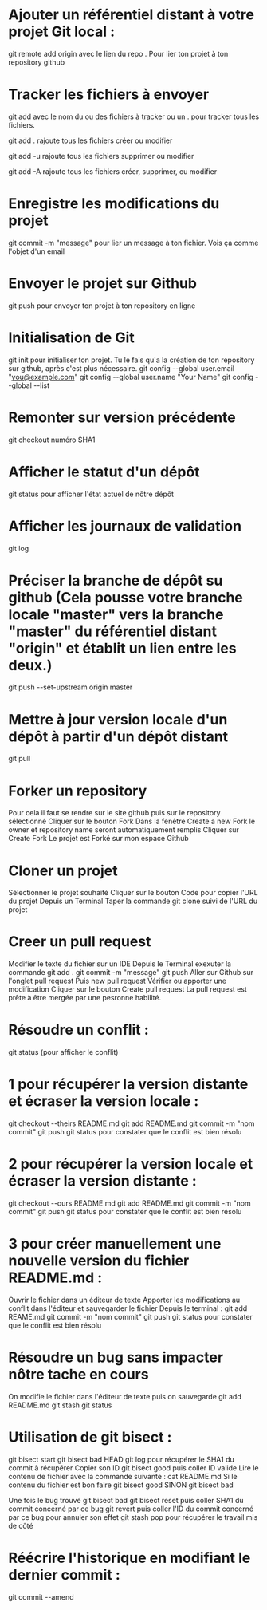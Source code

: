 
# Ajouter un référentiel distant à votre projet Git local :
git remote add origin avec le lien du repo . Pour lier ton projet à ton repository github

# Tracker les fichiers à envoyer

git add avec le nom du ou des fichiers à tracker ou un . pour tracker tous les fichiers.

git add .  rajoute tous les fichiers créer ou modifier

git add -u rajoute tous les fichiers supprimer ou modifier

git add -A rajoute tous les fichiers créer, supprimer, ou modifier

# Enregistre les modifications du projet
git commit -m "message" pour lier un message à ton fichier. Vois ça comme l'objet d'un email

# Envoyer le projet sur Github
git push pour envoyer ton projet à ton repository en ligne

# Initialisation de Git
git init pour initialiser ton projet. Tu le fais qu'a la création de ton repository sur github, après c'est plus nécessaire.
git config --global user.email "you@example.com"
git config --global user.name "Your Name"
git config --global --list

# Remonter sur version précédente
git checkout numéro SHA1

# Afficher le statut d'un dépôt
git status pour afficher l'état actuel de nôtre dépôt 

# Afficher les journaux de validation
git log

# Préciser la branche de dépôt su github (Cela pousse votre branche locale "master" vers la branche "master" du référentiel distant "origin" et établit un lien entre les deux.)
git push --set-upstream origin master

# Mettre à jour version locale d'un dépôt à partir d'un dépôt distant
git pull 

# Forker un repository 
Pour cela il faut se rendre sur le site github puis sur le repository sélectionné 
Cliquer sur le bouton Fork
Dans la fenêtre Create a new Fork le owner et repository name seront automatiquement remplis
Cliquer sur Create Fork
Le projet est Forké sur mon espace Github

# Cloner un projet
Sélectionner le projet souhaité
Cliquer sur le bouton Code pour copier l'URL du projet 
Depuis un Terminal Taper la commande git clone suivi de l'URL du projet

# Creer un pull request
Modifier le texte du fichier sur un IDE
Depuis le Terminal exexuter la commande git add .
git commit -m "message"
git push 
Aller sur Github sur l'onglet pull request
Puis new pull request
Vérifier ou apporter une modification
Cliquer sur le bouton Create pull request
La pull request est prête à être mergée par une pesronne habilité.

# Résoudre un conflit :
git status  (pour afficher le conflit)

# 1 pour récupérer la version distante et écraser la version locale :
git checkout --theirs README.md
git add README.md
git commit -m "nom commit"
git push
git status pour constater que le conflit est bien résolu

# 2 pour récupérer la version locale et écraser la version distante :
git checkout --ours README.md
git add README.md
git commit -m "nom commit"
git push
git status pour constater que le conflit est bien résolu

# 3 pour créer manuellement une nouvelle version du fichier README.md :
Ouvrir le fichier dans un éditeur de texte 
Apporter les modifications au conflit dans l'éditeur et sauvegarder le fichier
Depuis le terminal :
git add REAME.md
git commit -m "nom commit"
git push
git status pour constater que le conflit est bien résolu

# Résoudre un bug sans impacter nôtre tache en cours 
On modifie le fichier dans l'éditeur de texte puis on sauvegarde
git add README.md 
git stash
git status

# Utilisation de git bisect :
git bisect start 
git bisect bad HEAD
git log pour récupérer le SHA1 du commit à récupérer 
Copier son ID
git bisect good puis coller ID valide
Lire le contenu de fichier avec la commande suivante :
cat README.md
Si le contenu du fichier est bon faire git bisect good SINON git bisect bad 

Une fois le bug trouvé 
git bisect bad 
git bisect reset puis coller SHA1 du commit concerné par ce bug
git revert puis coller l'ID du commit concerné par ce bug pour annuler son effet
git stash pop pour récupérer le travail mis de côté

# Réécrire l'historique en modifiant le dernier commit :
git commit --amend




